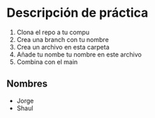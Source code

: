 # Descripción de práctica

1. Clona el repo a tu compu
2. Crea una branch con tu nombre
3. Crea un archivo en esta carpeta
4. Añade tu nombe tu nombre en este archivo
5. Combina con el main



## Nombres

* Jorge
* Shaul
